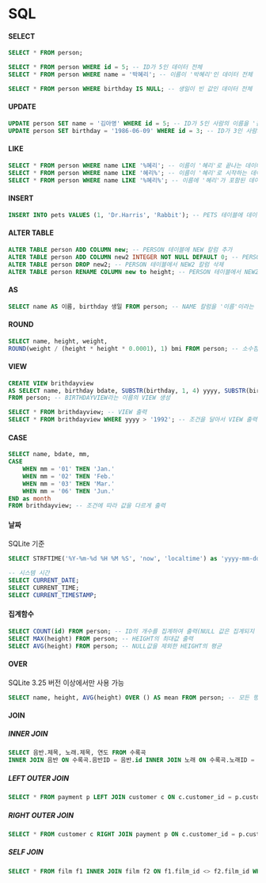 # SQL

#### SELECT
```SQL
SELECT * FROM person;

SELECT * FROM person WHERE id = 5; -- ID가 5인 데이터 전체
SELECT * FROM person WHERE name = '박혜리'; -- 이름이 '박혜리'인 데이터 전체

SELECT * FROM person WHERE birthday IS NULL; -- 생일이 빈 값인 데이터 전체
```

#### UPDATE
```SQL
UPDATE person SET name = '김아영' WHERE id = 5; -- ID가 5인 사람의 이름을 '김아영'으로 변경
UPDATE person SET birthday = '1986-06-09' WHERE id = 3; -- ID가 3인 사람의 생일을 '1986-06-09'로 변경
```

#### LIKE
```SQL
SELECT * FROM person WHERE name LIKE '%혜리'; -- 이름이 '혜리'로 끝나는 데이터 전체
SELECT * FROM person WHERE name LIKE '혜리%'; -- 이름이 '혜리'로 시작하는 데이터 전체
SELECT * FROM person WHERE name LIKE '%혜리%'; -- 이름에 '혜리'가 포함된 데이터 전체
```

#### INSERT
```SQL
INSERT INTO pets VALUES (1, 'Dr.Harris', 'Rabbit'); -- PETS 테이블에 데이터 추가
```

#### ALTER TABLE
```SQL
ALTER TABLE person ADD COLUMN new; -- PERSON 테이블에 NEW 칼럼 추가
ALTER TABLE person ADD COLUMN new2 INTEGER NOT NULL DEFAULT 0; -- PERSON 테이블에 디폴트 값이 0이고 빈 값을 허용하지 않는 NEW2 칼럼 추가
ALTER TABLE person DROP new2; -- PERSON 테이블에서 NEW2 칼럼 삭제
ALTER TABLE person RENAME COLUMN new to height; -- PERSON 테이블에서 NEW2 칼럼명을 HEIGHT로 변경
```

#### AS
```SQL
SELECT name AS 이름, birthday 생일 FROM person; -- NAME 칼럼을 '이름'이라는 명칭으로 출력(출력값일 뿐 칼럼명이 달라지지 않음)
```

#### ROUND
```SQL
SELECT name, height, weight,
ROUND(weight / (height * height * 0.0001), 1) bmi FROM person; -- 소수점 1자리까지 출력(자릿수를 정하지 않을 시 정수만 출력)
```

#### VIEW
```SQL
CREATE VIEW brithdayview
AS SELECT name, birthday bdate, SUBSTR(birthday, 1, 4) yyyy, SUBSTR(birthday, 6, 2) mm, SUBSTR(birthday, 9, 2) dd
FROM person; -- BIRTHDAYVIEW라는 이름의 VIEW 생성

SELECT * FROM brithdayview; -- VIEW 출력
SELECT * FROM brithdayview WHERE yyyy > '1992'; -- 조건을 달아서 VIEW 출력
```

#### CASE
```SQL
SELECT name, bdate, mm,
CASE
	WHEN mm = '01' THEN 'Jan.'
	WHEN mm = '02' THEN 'Feb.'
	WHEN mm = '03' THEN 'Mar.'
	WHEN mm = '06' THEN 'Jun.'
END as month
FROM brithdayview; -- 조건에 따라 값을 다르게 출력
```

#### 날짜
SQLite 기준
```SQL
SELECT STRFTIME('%Y-%m-%d %H %M %S', 'now', 'localtime') as 'yyyy-mm-dd'; -- 'now' 현재 시간, 'localtime' 현지 시간 기준(GMT+9)

-- 시스템 시간
SELECT CURRENT_DATE;
SELECT CURRENT_TIME;
SELECT CURRENT_TIMESTAMP;
```

#### 집계함수
```SQL
SELECT COUNT(id) FROM person; -- ID의 개수를 집계하여 출력(NULL 값은 집계되지 않음)
SELECT MAX(height) FROM person; -- HEIGHT의 최대값 출력
SELECT AVG(height) FROM person; -- NULL값을 제외한 HEIGHT의 평균
```

#### OVER
SQLite 3.25 버전 이상에서만 사용 가능
```SQL
SELECT name, height, AVG(height) OVER () AS mean FROM person; -- 모든 행에 HEIGHT 평균값을 출력
```

#### JOIN
##### INNER JOIN
```SQL
SELECT 음반.제목, 노래.제목, 연도 FROM 수록곡
INNER JOIN 음반 ON 수록곡.음반ID = 음반.id INNER JOIN 노래 ON 수록곡.노래ID = 노래.id; -- 각 테이블의 같은 값들끼리 묶어서 출력
```
##### LEFT OUTER JOIN
```SQL
SELECT * FROM payment p LEFT JOIN customer c ON c.customer_id = p.customer_id;
```
##### RIGHT OUTER JOIN
```SQL
SELECT * FROM customer c RIGHT JOIN payment p ON c.customer_id = p.customer_id ORDER BY c.customer_id;
```
##### SELF JOIN
```SQL
SELECT * FROM film f1 INNER JOIN film f2 ON f1.film_id <> f2.film_id WHERE f1.length = f2.length;
```
